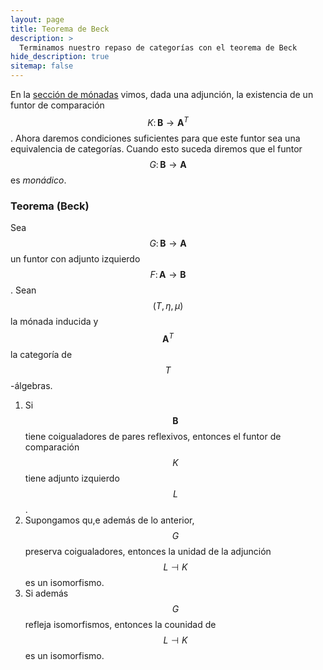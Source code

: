 ```yaml
---
layout: page
title: Teorema de Beck
description: >
  Terminamos nuestro repaso de categorías con el teorema de Beck
hide_description: true
sitemap: false
---
```


En la [sección de mónadas](https://ljtc.github.io/topos/docs/monadas.md) vimos, dada una adjunción, la existencia de un funtor de comparación $$K\colon\mathbf{B}\to\mathbf{A}^T$$. Ahora daremos condiciones suficientes para que este funtor sea una equivalencia de categorías. Cuando esto suceda diremos que el funtor $$G\colon\mathbf{B}\to\mathbf{A}$$ es *monádico*.

### Teorema (Beck)
Sea $$G\colon\mathbf{B}\to\mathbf{A}$$ un funtor con adjunto izquierdo $$F\colon\mathbf{A}\to\mathbf{B}$$. Sean 
$$(T,\eta,\mu)$$ la mónada inducida y $$\mathbf{A}^T$$ la categoría de $$T$$-álgebras.
1. Si $$\mathbf{B}$$ tiene coigualadores de pares reflexivos, entonces el funtor de comparación $$K$$ tiene adjunto izquierdo $$L$$.
2. Supongamos qu,e además de lo anterior, $$G$$ preserva coigualadores, entonces la unidad de la adjunción $$L\dashv K$$ es un isomorfismo.
3. Si además $$G$$ refleja isomorfismos, entonces la counidad de $$L\dashv K$$ es un isomorfismo.
